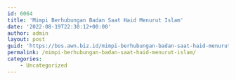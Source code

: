 ```yaml
---
id: 6064
title: 'Mimpi Berhubungan Badan Saat Haid Menurut Islam'
date: '2022-08-19T22:30:12+00:00'
author: admin
layout: post
guid: 'https://bos.awn.biz.id/mimpi-berhubungan-badan-saat-haid-menurut-islam/'
permalink: /mimpi-berhubungan-badan-saat-haid-menurut-islam/
categories:
    - Uncategorized
---
```



